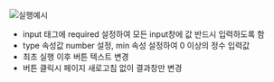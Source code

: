 ![실행예시](https://user-images.githubusercontent.com/74545780/134940248-a9af5c1e-1dd9-497e-8bf1-8e9f8cbf3521.gif)


* input 태그에 required 설정하여 모든 input창에 값 반드시 입력하도록 함
* type 속성값 number 설정, min 속성 설정하여 0 이상의 정수 입력값
* 최초 실행 이후 버튼 텍스트 변경
* 버튼 클릭시 페이지 새로고침 없이 결과창만 변경
